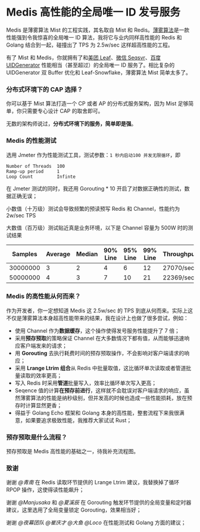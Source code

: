 # Medis 高性能的全局唯一 ID 发号服务

Medis 是薄雾算法 Mist 的工程实践，其名取自 Mist 和 Redis。[薄雾算法](https://github.com/asyncins/mist/blob/master/README.md)是一款性能强到令我惊喜的全局唯一 ID 算法，我将它与业内同样高性能的 Redis 和 Golang 结合到一起，碰撞出了 TPS 为 2.5w/sec 这样超高性能的工程。

有了 Mist 和 Medis，你就拥有了和[美团 Leaf](https://tech.meituan.com/2017/04/21/mt-leaf.html)、[微信 Seqsvr](https://www.infoq.cn/article/wechat-serial-number-generator-architecture)、[百度 UIDGenerator](https://github.com/baidu/uid-generator) 性能相当（甚至超过）的全局唯一 ID 服务了。相比复杂的 UIDGenerator 双 Buffer 优化和 Leaf-Snowflake，薄雾算法 Mist 简单太多了。

### 分布式环境下的 CAP 选择？

你可以基于 Mist 算法打造一个 CP 或者 AP 的分布式服务架构，因为 Mist 足够简单，你只需要专心设计 CAP 的取舍即可。

无数的架构师说过，**分布式环境下的服务，简单即是强**。


### Medis 的性能测试

选用 Jmeter 作为性能测试工具，测试参数：`1 秒内启动100 并发无限循环`，即

```
Number of Threads  100
Ramp-up period     1
Loop Count         Infinte    
```

在 Jmeter 测试的同时，我还用 Gorouting * 10 开启了对数据正确性的测试，数据正确无误；

小数值（十万级）测试会导致频繁的预读预写 Redis 和 Channel，性能约为 2w/sec TPS

大数值（百万级）测试贴近真是业务环境，以下是 Channel 容量为 500W 时的测试结果

| Samples  | Average  |  Median |    90% Line  |   95% Line  |   99% Line  |   Throughput  |
|  ----    |   ----   |  ----   |      ----    |     ----    |     ----    |      ----     |
|  30000000  |    3    |    2   |       4     |      6     |      12    |     27070/sec  |
|  50000000  |    4    |    3    |       7     |      10    |      21    |     22369/sec  |


### Medis 的高性能从何而来？

作为开发者，你一定想知道 Medis 这 2.5w/sec 的 TPS 到底从何而来。实际上这不仅是薄雾算法本身超高性能带来的结果，我在设计上也做了很多尝试，例如：

- 使用 Channel 作为**数据缓存**，这个操作使得发号服务性能提升了 7 倍；
- 采用**预存预取**的策略保证 Channel 在大多数情况下都有值，从而能够迅速响应客户端发来的请求；
- 用 **Gorouting** 去执行耗费时间的预存预取操作，不会影响对客户端请求的响应；
- 采用 **Lrange Ltrim 组合**从 Redis 中批量取值，这比循环单次读取或者管道批量读取的效率更高；
- 写入 Redis 时采用**管道**批量写入，效率比循环单次写入更高；
- Seqence 值的计算**在预存前进行**，这样就不会耽误对客户端请求的响应，虽然薄雾算法的性能是纳秒级别，但并发高的时候也造成一些性能损耗，放在预存时计算显然更香；
- 得益于 Golang Echo 框架和 Golang 本身的高性能，整套流程下来我很满意，如果要追求极致性能，我推荐大家试试 Rust；


### 预存预取是什么流程？

预存预取是 Medis 高性能的基础之一，待我补充流程图。

### 致谢

谢谢 *@青南* 在 Redis 读取环节提供的 Lrange Ltrim 建议，我替换掉了循环 RPOP 操作，这使得读性能飙升；

谢谢 *@Manjusaka* 和 *@夏溪辰* 在 Gorouting 触发环节提供的全局变量和定时器建议，这里选用了全局变量锁定 Gorouting，效果相当好；

谢谢 *@夜幕团队 @崔庆才 @大鱼 @Loco* 在性能测试和 Golang 方面的建议；
